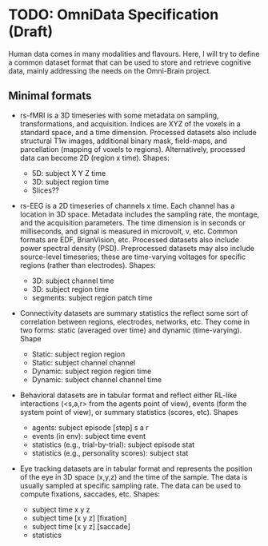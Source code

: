 # TODO: OmniData Specification (Draft)

Human data comes in many modalities and flavours. Here, I will try to define a common dataset format that can be used to store and retrieve cognitive data, mainly addressing the needs on the Omni-Brain project. 

## Minimal formats

- rs-fMRI is a 3D timeseries with some metadata on sampling, transformations, and acquisition. Indices are XYZ of the voxels in a standard space, and a time dimension. Processed datasets also include structural T1w images, additional binary mask, field-maps, and parcellation (mapping of voxels to regions). Alternatively, processed data can become 2D (region x time). Shapes:
    - 5D: subject X Y Z time
    - 3D: subject region time
    - Slices??

- rs-EEG is a 2D timeseries of channels x time. Each channel has a location in 3D space. Metadata includes the sampling rate, the montage, and the acquisition parameters. The time dimension is in seconds or milliseconds, and signal is measured in microvolt, v, etc. Common formats are EDF, BrianVision, etc. Processed datasets also include power spectral density (PSD). Preprocessed datasets may also include source-level timeseries; these are time-varying voltages for specific regions (rather than electrodes). Shapes:
    - 3D: subject channel time
    - 3D: subject region time
    - segments: subject region patch time

- Connectivity datasets are summary statistics the reflect some sort of correlation between regions, electrodes, networks, etc. They come in two forms: static (averaged over time) and dynamic (time-varying). Shape
    - Static: subject region region
    - Static: subject channel channel
    - Dynamic: subject region region time
    - Dynamic: subject channel channel time

- Behavioral datasets are in tabular format and reflect either RL-like interactions (<s,a,r> from the agents point of view), events (form the system point of view), or summary statistics (scores, etc). Shapes
    - agents: subject episode [step] s a r
    - events (in env): subject time event
    - statistics (e.g., trial-by-trial): subject episode stat
    - statistics (e.g., personality scores): subject stat


- Eye tracking datasets are in tabular format and represents the position of the eye in 3D space (x,y,z) and the time of the sample. The data is usually sampled at specific sampling rate. The data can be used to compute fixations, saccades, etc. Shapes:
    - subject time x y z
    - subject time [x y z] [fixation]
    - subject time [x y z] [saccade]
    - statistics

